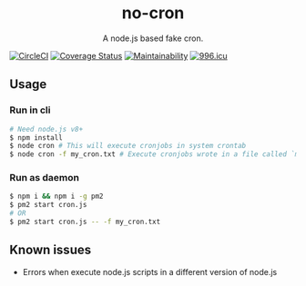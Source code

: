 <h1 align="center">no-cron</h1>
<p align="center">A node.js based fake cron.<p>

[![CircleCI](https://circleci.com/gh/jerrywdlee/no-cron.svg?style=svg)](https://circleci.com/gh/jerrywdlee/no-cron)
[![Coverage Status](https://coveralls.io/repos/github/jerrywdlee/no-cron/badge.svg)](https://coveralls.io/github/jerrywdlee/no-cron)
[![Maintainability](https://api.codeclimate.com/v1/badges/ccff0672287ccfc884b6/maintainability)](https://codeclimate.com/github/jerrywdlee/no-cron/maintainability)
[![996.icu](https://img.shields.io/badge/link-996.icu-red.svg)](https://996.icu)


## Usage

### Run in cli

```sh
# Need node.js v8+
$ npm install
$ node cron # This will execute cronjobs in system crontab
$ node cron -f my_cron.txt # Execute cronjobs wrote in a file called `my_cron.txt`
```
### Run as daemon

```sh
$ npm i && npm i -g pm2
$ pm2 start cron.js
# OR
$ pm2 start cron.js -- -f my_cron.txt
```

## Known issues

- Errors when execute node.js scripts in a different version of node.js

